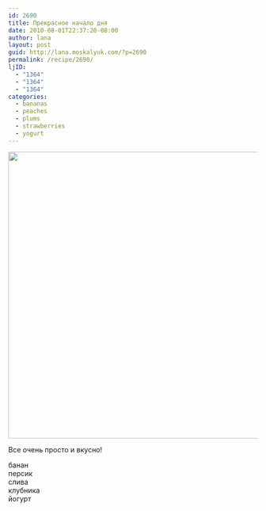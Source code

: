 ```yaml
---
id: 2690
title: Прекрасное начало дня
date: 2010-08-01T22:37:20-08:00
author: lana
layout: post
guid: http://lana.moskalyuk.com/?p=2690
permalink: /recipe/2690/
ljID:
  - "1364"
  - "1364"
  - "1364"
categories:
  - bananas
  - peaches
  - plums
  - strawberries
  - yogurt
---
```

<img loading="lazy" class="alignnone" title="fruits and yogurt" src="http://farm5.static.flickr.com/4117/4851825265_3b186a6992_z.jpg" alt="" width="640" height="579" />

Все очень просто и вкусно!

банан  
персик  
слива  
клубника  
йогурт